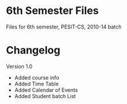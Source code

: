6th Semester Files
==================

Files for 6th semester, PESIT-CS, 2010-14 batch

Changelog
=========

Version 1.0
+ Added course info
+ Added Time Table
+ Added Calendar of Events
+ Added Student batch List
